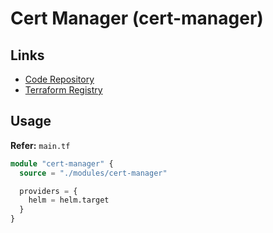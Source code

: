 # Cert Manager (cert-manager)

## Links

- [Code Repository](https://github.com/cert-manager/cert-manager)
- [Terraform Registry](https://registry.terraform.io/providers/hashicorp/helm/latest)

## Usage

**Refer:** `main.tf`

```tf
module "cert-manager" {
  source = "./modules/cert-manager"

  providers = {
    helm = helm.target
  }
}
```
